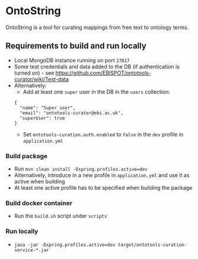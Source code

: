 # OntoString

OntoString is a tool for curating mappings from free text to ontology terms.

## Requirements to build and run locally

* Local MongoDB instance running on port `27017`
* Some test credentials and data added to the DB (if authentication is turned on) - see https://github.com/EBISPOT/ontotools-curator/wiki/Test-data
* Alternatively:
  * Add at least one `super` user in the DB in the `users` collection:
  ```
  {
    "name": "Super user",
    "email": "ontotools-curator@ebi.ac.uk",
    "superUser": true
  }
  ```
  * Set `ontotools-curation.auth.enabled` to `false` in the `dev` profile in `application.yml`

### Build package

* Run `mvn clean install -Dspring.profiles.active=dev`
* Alternatively, introduce in a new profile in `application.yml` and use it as active when building
* At least one active profile has to be specified when building the package

### Build docker container
* Run the `build.sh` script under `scripts`

### Run locally
* `java -jar -Dspring.profiles.active=dev target/ontotools-curation-service-*.jar`

